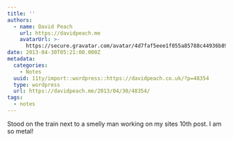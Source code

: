 ```yaml
---
title: ''
authors:
  - name: David Peach
    url: https://davidpeach.me
    avatarUrl: >-
      https://secure.gravatar.com/avatar/4d7faf5eee1f055a85788c44936b8995eaab6dfb004e7854ec747ccb272e91ee?s=96&d=mm&r=g
date: 2013-04-30T05:21:00.000Z
metadata:
  categories:
    - Notes
  uuid: 11ty/import::wordpress::https://davidpeach.co.uk/?p=48354
  type: wordpress
  url: https://davidpeach.me/2013/04/30/48354/
tags:
  - notes
---
```

Stood on the train next to a smelly man working on my sites 10th post. I am so metal!